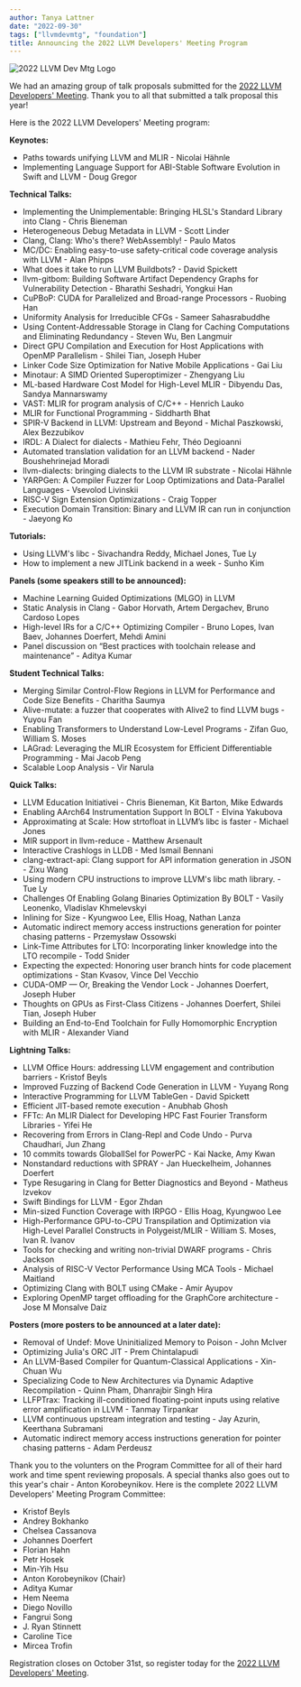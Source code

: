 ```yaml
---
author: Tanya Lattner
date: "2022-09-30"
tags: ["llvmdevmtg", "foundation"]
title: Announcing the 2022 LLVM Developers' Meeting Program
---
```


![2022 LLVM Dev Mtg Logo](/img/2022-LLVMDevMtgLogo.jpg)

We had an amazing group of talk proposals submitted for the [2022 LLVM Developers' Meeting](https://llvm.swoogo.com/2022devmtg/2359289). Thank you to all that submitted a talk proposal this year! 

Here is the 2022 LLVM Developers' Meeting program:

**Keynotes:**

* Paths towards unifying LLVM and MLIR - Nicolai Hähnle
* Implementing Language Support for ABI-Stable Software Evolution in Swift and LLVM - Doug Gregor

**Technical Talks:**

* Implementing the Unimplementable: Bringing HLSL's Standard Library into Clang - Chris Bieneman
* Heterogeneous Debug Metadata in LLVM - Scott Linder
* Clang, Clang: Who's there? WebAssembly!	- Paulo Matos
* MC/DC: Enabling easy-to-use safety-critical code coverage analysis with LLVM - Alan Phipps
* What does it take to run LLVM Buildbots? - David Spickett
* llvm-gitbom: Building Software Artifact Dependency Graphs for Vulnerability Detection - Bharathi Seshadri, Yongkui Han
* CuPBoP: CUDA for Parallelized and Broad-range Processors - Ruobing Han
* Uniformity Analysis for Irreducible CFGs - Sameer Sahasrabuddhe
* Using Content-Addressable Storage in Clang for Caching Computations and Eliminating Redundancy - Steven Wu, Ben Langmuir
* Direct GPU Compilation and Execution for Host Applications with OpenMP Parallelism - Shilei Tian, Joseph Huber
* Linker Code Size Optimization for Native Mobile Applications - Gai Liu
* Minotaur: A SIMD Oriented Superoptimizer - Zhengyang Liu
* ML-based Hardware Cost Model for High-Level MLIR - Dibyendu Das, Sandya Mannarswamy
* VAST: MLIR for program analysis of C/C++ - Henrich Lauko
* MLIR for Functional Programming - Siddharth Bhat
* SPIR-V Backend in LLVM: Upstream and Beyond - Michal Paszkowski, Alex Bezzubikov
* IRDL: A Dialect for dialects - Mathieu Fehr, Théo Degioanni
* Automated translation validation for an LLVM backend - Nader Boushehrinejad Moradi
* llvm-dialects: bringing dialects to the LLVM IR substrate - Nicolai Hähnle
* YARPGen: A Compiler Fuzzer for Loop Optimizations and Data-Parallel Languages - Vsevolod Livinskii
* RISC-V Sign Extension Optimizations - Craig Topper
* Execution Domain Transition: Binary and LLVM IR can run in conjunction - Jaeyong Ko

**Tutorials:**
* Using LLVM's libc - Sivachandra Reddy, Michael Jones, Tue Ly
* How to implement a new JITLink backend in a week - Sunho Kim

**Panels (some speakers still to be announced):**
* Machine Learning Guided Optimizations (MLGO) in LLVM
* Static Analysis in Clang - Gabor Horvath, Artem Dergachev, Bruno Cardoso Lopes
* High-level IRs for a C/C++ Optimizing Compiler - Bruno Lopes, Ivan Baev, Johannes Doerfert, Mehdi Amini
* Panel discussion on “Best practices with toolchain release and maintenance” - Aditya Kumar

**Student Technical Talks:**
* Merging Similar Control-Flow Regions in LLVM for Performance and Code Size Benefits - Charitha Saumya
* Alive-mutate: a fuzzer that cooperates with Alive2 to find LLVM bugs - Yuyou Fan
* Enabling Transformers to Understand Low-Level Programs - Zifan Guo, William S. Moses
* LAGrad: Leveraging the MLIR Ecosystem for Efficient Differentiable Programming - Mai Jacob Peng
* Scalable Loop Analysis - Vir Narula

**Quick Talks:**
* LLVM Education Initiativei - Chris Bieneman, Kit Barton, Mike Edwards
* Enabling AArch64 Instrumentation Support In BOLT - Elvina Yakubova
* Approximating at Scale: How strtofloat in LLVM’s libc is faster -  Michael Jones
* MIR support in llvm-reduce - Matthew Arsenault
* Interactive Crashlogs in LLDB - Med Ismail Bennani
* clang-extract-api: Clang support for API information generation in JSON - Zixu Wang
* Using modern CPU instructions to improve LLVM's libc math library. - Tue Ly
* Challenges Of Enabling Golang Binaries Optimization By BOLT - Vasily Leonenko,  Vladislav Khmelevskyi
* Inlining for Size -  Kyungwoo Lee, Ellis Hoag, Nathan Lanza
* Automatic indirect memory access instructions generation for pointer chasing patterns - Przemysław Ossowski
* Link-Time Attributes for LTO: Incorporating linker knowledge into the LTO recompile -  Todd Snider
* Expecting the expected: Honoring user branch hints for code placement optimizations - Stan Kvasov, Vince Del Vecchio
* CUDA-OMP — Or, Breaking the Vendor Lock - Johannes Doerfert, Joseph Huber
* Thoughts on GPUs as First-Class Citizens - Johannes Doerfert, Shilei Tian, Joseph Huber
* Building an End-to-End Toolchain for Fully Homomorphic Encryption with MLIR - Alexander Viand

**Lightning Talks:**
* LLVM Office Hours: addressing LLVM engagement and contribution barriers - Kristof Beyls
* Improved Fuzzing of Backend Code Generation in LLVM - Yuyang Rong
* Interactive Programming for LLVM TableGen - David Spickett
* Efficient JIT-based remote execution - Anubhab Ghosh
* FFTc: An MLIR Dialect for Developing HPC Fast Fourier Transform Libraries - Yifei He
* Recovering from Errors in Clang-Repl and Code Undo - Purva Chaudhari, Jun Zhang
* 10 commits towards GlobalISel for PowerPC - Kai Nacke, Amy Kwan
* Nonstandard reductions with SPRAY - Jan Hueckelheim, Johannes Doerfert
* Type Resugaring in Clang for Better Diagnostics and Beyond - Matheus Izvekov
* Swift Bindings for LLVM - Egor Zhdan
* Min-sized Function Coverage with IRPGO - Ellis Hoag, Kyungwoo Lee
* High-Performance GPU-to-CPU Transpilation and Optimization via High-Level Parallel Constructs in Polygeist/MLIR - William S. Moses,  Ivan R. Ivanov
* Tools for checking and writing non-trivial DWARF programs - Chris Jackson
* Analysis of RISC-V Vector Performance Using MCA Tools - Michael Maitland
* Optimizing Clang with BOLT using CMake - Amir Ayupov
* Exploring OpenMP target offloading for the GraphCore architecture - Jose M Monsalve Daiz

**Posters (more posters to be announced at a later date):**
* Removal of Undef: Move Uninitialized Memory to Poison - John McIver
* Optimizing Julia's ORC JIT - Prem Chintalapudi
* An LLVM-Based Compiler for Quantum-Classical Applications - Xin-Chuan Wu
* Specializing Code to New Architectures via Dynamic Adaptive Recompilation - Quinn Pham, Dhanrajbir Singh Hira
* LLFPTrax: Tracking ill-conditioned floating-point inputs using relative error amplification in LLVM - Tanmay Tirpankar
* LLVM continuous upstream integration and testing - Jay Azurin, Keerthana Subramani
* Automatic indirect memory access instructions generation for pointer chasing patterns - Adam Perdeusz

Thank you to the volunters on the Program Committee for all of their hard work and time spent reviewing proposals. A special thanks also goes out to this year's chair - Anton Korobeynikov. Here is the complete 2022 LLVM Developers' Meeting Program Committee:

* Kristof Beyls
* Andrey Bokhanko
* Chelsea Cassanova
* Johannes Doerfert
* Florian Hahn
* Petr Hosek
* Min-Yih Hsu
* Anton Korobeynikov (Chair)
* Aditya Kumar
* Hem Neema
* Diego Novillo
* Fangrui Song
* J. Ryan Stinnett
* Caroline Tice
* Mircea Trofin

Registration closes on October 31st, so register today for the [2022 LLVM Developers' Meeting](https://llvm.swoogo.com/2022devmtg/2359289).


